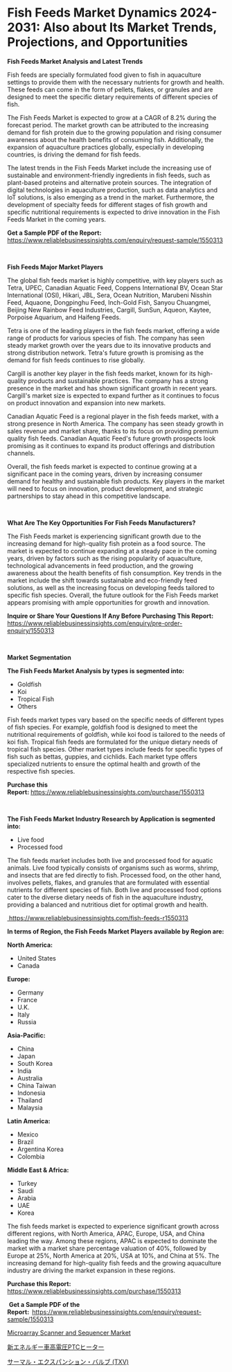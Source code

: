 <p><h1>Fish Feeds Market Dynamics 2024-2031: Also about Its Market Trends, Projections, and Opportunities</h1></p><p><strong>Fish Feeds Market Analysis and Latest Trends</strong></p>
<p><p>Fish feeds are specially formulated food given to fish in aquaculture settings to provide them with the necessary nutrients for growth and health. These feeds can come in the form of pellets, flakes, or granules and are designed to meet the specific dietary requirements of different species of fish.</p><p>The Fish Feeds Market is expected to grow at a CAGR of 8.2% during the forecast period. The market growth can be attributed to the increasing demand for fish protein due to the growing population and rising consumer awareness about the health benefits of consuming fish. Additionally, the expansion of aquaculture practices globally, especially in developing countries, is driving the demand for fish feeds.</p><p>The latest trends in the Fish Feeds Market include the increasing use of sustainable and environment-friendly ingredients in fish feeds, such as plant-based proteins and alternative protein sources. The integration of digital technologies in aquaculture production, such as data analytics and IoT solutions, is also emerging as a trend in the market. Furthermore, the development of specialty feeds for different stages of fish growth and specific nutritional requirements is expected to drive innovation in the Fish Feeds Market in the coming years.</p></p>
<p><strong>Get a Sample PDF of the Report:&nbsp;</strong> <a href="https://www.reliablebusinessinsights.com/enquiry/request-sample/1550313">https://www.reliablebusinessinsights.com/enquiry/request-sample/1550313</a></p>
<p>&nbsp;</p>
<p><strong>Fish Feeds Major Market Players</strong></p>
<p><p>The global fish feeds market is highly competitive, with key players such as Tetra, UPEC, Canadian Aquatic Feed, Coppens International BV, Ocean Star International (OSI), Hikari, JBL, Sera, Ocean Nutrition, Marubeni Nisshin Feed, Aquaone, Dongpinghu Feed, Inch-Gold Fish, Sanyou Chuangmei, Beijing New Rainbow Feed Industries, Cargill, SunSun, Aqueon, Kaytee, Porpoise Aquarium, and Haifeng Feeds.</p><p>Tetra is one of the leading players in the fish feeds market, offering a wide range of products for various species of fish. The company has seen steady market growth over the years due to its innovative products and strong distribution network. Tetra's future growth is promising as the demand for fish feeds continues to rise globally.</p><p>Cargill is another key player in the fish feeds market, known for its high-quality products and sustainable practices. The company has a strong presence in the market and has shown significant growth in recent years. Cargill's market size is expected to expand further as it continues to focus on product innovation and expansion into new markets.</p><p>Canadian Aquatic Feed is a regional player in the fish feeds market, with a strong presence in North America. The company has seen steady growth in sales revenue and market share, thanks to its focus on providing premium quality fish feeds. Canadian Aquatic Feed's future growth prospects look promising as it continues to expand its product offerings and distribution channels.</p><p>Overall, the fish feeds market is expected to continue growing at a significant pace in the coming years, driven by increasing consumer demand for healthy and sustainable fish products. Key players in the market will need to focus on innovation, product development, and strategic partnerships to stay ahead in this competitive landscape.</p></p>
<p>&nbsp;</p>
<p><strong>What Are The Key Opportunities For Fish Feeds Manufacturers?</strong></p>
<p><p>The Fish Feeds market is experiencing significant growth due to the increasing demand for high-quality fish protein as a food source. The market is expected to continue expanding at a steady pace in the coming years, driven by factors such as the rising popularity of aquaculture, technological advancements in feed production, and the growing awareness about the health benefits of fish consumption. Key trends in the market include the shift towards sustainable and eco-friendly feed solutions, as well as the increasing focus on developing feeds tailored to specific fish species. Overall, the future outlook for the Fish Feeds market appears promising with ample opportunities for growth and innovation.</p></p>
<p><strong>Inquire or Share Your Questions If Any Before Purchasing This Report:</strong> <a href="https://www.reliablebusinessinsights.com/enquiry/pre-order-enquiry/1550313">https://www.reliablebusinessinsights.com/enquiry/pre-order-enquiry/1550313</a></p>
<p>&nbsp;</p>
<p><strong>Market Segmentation</strong></p>
<p><strong>The Fish Feeds Market Analysis by types is segmented into:</strong></p>
<p><ul><li>Goldfish</li><li>Koi</li><li>Tropical Fish</li><li>Others</li></ul></p>
<p><p>Fish feeds market types vary based on the specific needs of different types of fish species. For example, goldfish food is designed to meet the nutritional requirements of goldfish, while koi food is tailored to the needs of koi fish. Tropical fish feeds are formulated for the unique dietary needs of tropical fish species. Other market types include feeds for specific types of fish such as bettas, guppies, and cichlids. Each market type offers specialized nutrients to ensure the optimal health and growth of the respective fish species.</p></p>
<p><strong>Purchase this Report:&nbsp;</strong><a href="https://www.reliablebusinessinsights.com/purchase/1550313">https://www.reliablebusinessinsights.com/purchase/1550313</a></p>
<p>&nbsp;</p>
<p><strong>The Fish Feeds Market Industry Research by Application is segmented into:</strong></p>
<p><ul><li>Live food</li><li>Processed food</li></ul></p>
<p><p>The fish feeds market includes both live and processed food for aquatic animals. Live food typically consists of organisms such as worms, shrimp, and insects that are fed directly to fish. Processed food, on the other hand, involves pellets, flakes, and granules that are formulated with essential nutrients for different species of fish. Both live and processed food options cater to the diverse dietary needs of fish in the aquaculture industry, providing a balanced and nutritious diet for optimal growth and health.</p></p>
<p><a href="https://www.reliablebusinessinsights.com/fish-feeds-r1550313">&nbsp;https://www.reliablebusinessinsights.com/fish-feeds-r1550313</a></p>
<p><strong>In terms of Region, the Fish Feeds Market Players available by Region are:</strong></p>
<p>
    <p> <strong> North America: </strong>
        <ul>
            <li>United States</li>
            <li>Canada</li>
        </ul>
        </p> 
    <p> <strong> Europe: </strong>
        <ul>
            <li>Germany</li>
            <li>France</li>
            <li>U.K.</li>
            <li>Italy</li>
            <li>Russia</li>
        </ul>
        </p> 
    <p> <strong> Asia-Pacific: </strong>
        <ul>
            <li>China</li>
            <li>Japan</li>
            <li>South Korea</li>
            <li>India</li>
            <li>Australia</li>
            <li>China Taiwan</li>
            <li>Indonesia</li>
            <li>Thailand</li>
            <li>Malaysia</li>
        </ul>
        </p> 
    <p> <strong> Latin America: </strong>
        <ul>
            <li>Mexico</li>
            <li>Brazil</li>
            <li>Argentina Korea</li>
            <li>Colombia</li>
        </ul>
        </p> 
    <p> <strong> Middle East & Africa: </strong>
        <ul>
            <li>Turkey</li>
            <li>Saudi</li>
            <li>Arabia</li>
            <li>UAE</li>
            <li>Korea</li>
        </ul>
    </p>
    </p>
<p><p>The fish feeds market is expected to experience significant growth across different regions, with North America, APAC, Europe, USA, and China leading the way. Among these regions, APAC is expected to dominate the market with a market share percentage valuation of 40%, followed by Europe at 25%, North America at 20%, USA at 10%, and China at 5%. The increasing demand for high-quality fish feeds and the growing aquaculture industry are driving the market expansion in these regions.</p></p>
<p><strong>Purchase this Report: </strong><a href="https://www.reliablebusinessinsights.com/purchase/1550313">https://www.reliablebusinessinsights.com/purchase/1550313</a></p>
<p>&nbsp;<strong>Get a Sample PDF of the Report:&nbsp;&nbsp;</strong><a href="https://www.reliablebusinessinsights.com/enquiry/request-sample/1550313">https://www.reliablebusinessinsights.com/enquiry/request-sample/1550313</a></p>
<p><strong></strong></p>
<p><p><a href="https://github.com/abdillahsp58/Market-Research-Report-List-1/blob/main/microarray-scanner-and-sequencer-market.md">Microarray Scanner and Sequencer Market</a></p><p><a href="https://github.com/EstaSprer20231/Market-Research-Report-List-2/blob/main/5569710119743.md">新エネルギー車高電圧PTCヒーター</a></p><p><a href="https://github.com/klon646/Market-Research-Report-List-1/blob/main/6765069119744.md">サーマル・エクスパンション・バルブ (TXV)</a></p></p>
